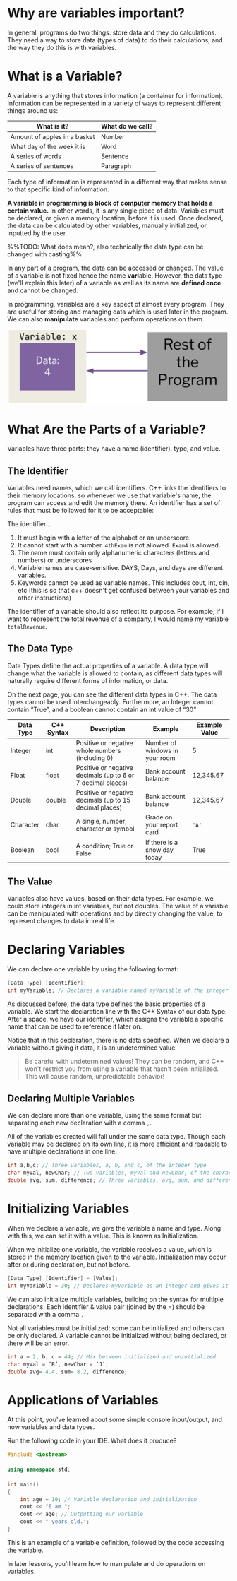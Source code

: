 # Why are variables important?

In general, programs do two things: store data and they do calculations. They need a way to store data (types of data) to do their calculations, and the way they do this is with variables. 
# What is a Variable?
A variable is anything that stores information (a container for information). Information can be represented in a variety of ways to represent different things around us:


What is it? | What do we call?
----| -----
Amount of apples in a basket |Number
What day of the week it is | Word
A series of words |Sentence
A series of sentences| Paragraph

Each type of information is represented in a different way that makes sense to that specific kind of information. 

**A variable in programming is block of computer memory that holds a certain value.** In other words, it is any single piece of data. Variables must be declared, or given a memory location, before it is used. Once declared, the data can be calculated by other variables, manually initialized, or inputted by the user. 

%%TODO: What does mean?, also technically the data type can be changed with casting%%

In any part of a program, the data can be accessed or changed. The value of a variable is not fixed hence the name **vari**able. However, the data type (we'll explain this later) of a variable as well as its name are **defined once** and cannot be changed.

In programming, variables are a key aspect of almost every program. They are useful for storing and managing data which is used later in the program. We can also **manipulate** variables and perform operations on them.

![](variables/variable-visualization.png)

# What Are the Parts of a Variable?
Variables have three parts: they have a name (identifier), type, and value. 

## The Identifier

Variables need names, which we call identifiers. C++ links the identifiers to their memory locations, so whenever we use that variable's name, the program can access and edit the memory there. An identifier has a set of rules that must be followed for it to be acceptable:

The identifier...

1. It must begin with a letter of the alphabet or an underscore.
2. It cannot start with a number. `4thExam` is not allowed. `Exam4` is allowed.
3. The name must contain only alphanumeric characters (letters and numbers) or underscores
4. Variable names are case-sensitive. DAYS, Days, and days are different variables.
5. Keywords cannot be used as variable names. This includes cout, int, cin, etc (this is so that c++ doesn't get confused between your variables and other instructions)

The identifier of a variable should also reflect its purpose. For example, if I want to represent the total revenue of a company, I would name my variable `totalRevenue`.

## The Data Type

Data Types define the actual properties of a variable. A data type will change what the variable is allowed to contain, as different data types will naturally require different forms of information, or data.

On the next page, you can see the different data types in C++. The data types cannot be used interchangeably. Furthermore, an Integer cannot contain “True”, and a boolean cannot contain an int value of “30”

Data Type | C++ Syntax | Description | Example | Example Value
--- |--- | ---- | ----| ---
Integer | int | Positive or negative whole numbers (including 0) | Number of windows in your room | 5
Float | float | Positive or negative decimals (up to 6 or 7 decimal places)| Bank account balance | 12,345.67 
Double  |   double |  Positive or negative decimals (up to 15 decimal places) | Bank account balance | 12,345.67 
Character | char  | A single, number, character or symbol | Grade on your report card  | `'A'`  
Boolean  | bool | A condition; True or False | If there is a snow day today |True 

## The Value
Variables also have values, based on their data types. For example, we could store integers in int variables, but not doubles. The value of a variable can be manipulated with operations and by directly changing the value, to represent changes to data in real life. 

# Declaring Variables

We can declare one variable by using the following format:

```cpp
[Data Type] [Identifier];
int myVariable; // Declares a variable named myVariable of the integer type
```

As discussed before, the data type defines the basic properties of a variable. We start the declaration line with the C++ Syntax of our data type. After a space, we have our identifier, which assigns the variable a specific name that can be used to reference it later on.

Notice that in this declaration, there is no data specified. When we declare a variable without giving it data, it is an undetermined value. 

> Be careful with undetermined values! They can be random, and C++ won't restrict you from using a variable that hasn't been initialized. This will cause random, unpredictable behavior!

## Declaring Multiple Variables

We can declare more than one variable, using the same format but separating each new declaration with a comma `,`.

All of the variables created will fall under the same data type. Though each variable may be declared on its own line, it is more efficient and readable to have multiple declarations in one line.

```cpp
int a,b,c; // Three variables, a, b, and c, of the integer type
char myVal, newChar; // Two variables, myVal and newChar, of the character type
double avg, sum, difference; // Three variables, avg, sum, and difference, of the double (double-precision decimal) type
```

# Initializing Variables
When we declare a variable, we give the variable a name and type. 
Along with this, we can set it with a value. This is known as Initialization.

When we initialize one variable, the variable receives a value, which is stored in the memory location given to the variable. Initialization may occur after or during declaration, but not before.
```cpp
[Data Type] [Identifier] = [Value];
int myVariable = 30; // Declares myVariable as an integer and gives it the value 30
```

We can also initialize multiple variables, building on the syntax for multiple declarations. Each identifier & value pair (joined by the =) should be separated with a comma `,`

Not all variables must be initialized; some can be initialized and others can be only declared. A variable cannot be initialized without being declared, or there will be an error.

```cpp
int a = 2, b, c = 44; // Mix between initialized and uninitialized
char myVal = ‘B’, newChar = ‘J’;
double avg= 4.4, sum= 8.2, difference;
```

# Applications of Variables

At this point, you've learned about some simple console input/output, and now variables and data types.

Run the following code in your IDE. What does it produce?

```cpp
#include <iostream>  

using namespace std;

int main()
{
	int age = 10; // Variable declaration and initialization
	cout << "I am "; 
	cout << age; // Outputting our variable
	cout << " years old.";
}
```

This is an example of a variable definition, followed by the code accessing the variable. 

In later lessons, you'll learn how to manipulate and do operations on variables.